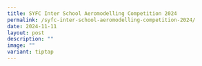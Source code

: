 ```yaml
---
title: SYFC Inter School Aeromodelling Competition 2024
permalink: /syfc-inter-school-aeromodelling-competition-2024/
date: 2024-11-11
layout: post
description: ""
image: ""
variant: tiptap
---
```

